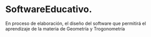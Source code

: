 # SoftwareEducativo.
En proceso de elaboración, el diseño del software que permitirá el aprendizaje de la materia de Geometría y Trogonometría
